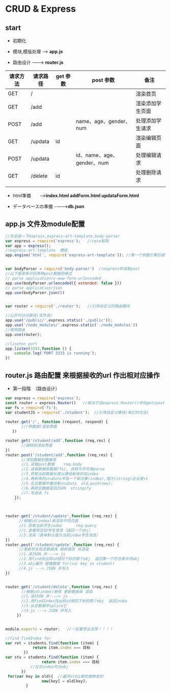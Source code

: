 # CRUD & Express

## start

+ 初期化

+  模块,模版处理   ——> **app.js**
+ 路由设计      ———> **router.js**

| 请求方法 | 请求路径         | get 参数 | post 参数                  | 备注             |
| -------- | ---------------- | -------- | -------------------------- | ---------------- |
| GET      |     /     |          |                            | 渲染首页         |
| GET      | /add    |          |                            | 渲染添加学生页面 |
| POST     | /add     |          | name、age、gender、num     | 处理添加学生请求 |
| GET      | /updata | id       |                            | 渲染编辑页面     |
| POST     | /updata  |          | id、name、age、gender、num | 处理编辑请求     |
| GET      | /delete | id       |                            | 处理删除请求     |
|          |                  |          |                            |                  |

+ html準備　　——>**index.html   addForm.html    updataForm.html**

+ データベースの準備  ---->**db.json**  

## app.js  文件及module配置
```javascript
//先安装一下express,express-art-template,body-parser
var express = require('express');   //core框架
var app = express();
//express-art-template  模版
app.engine('html', require('express-art-template')); //第一个参数引擎后缀 识别 .html文件 可以更改


var bodyParser = require('body-parser')  //express中读取post
//以下是用来识别两种post数据的格式
// parse application/x-www-form-urlencoded
app.use(bodyParser.urlencoded({ extended: false }))
// parse application/json
app.use(bodyParser.json())


var router = require('./router');   //引用自定义的路由模块

//公开可访问路径(文件夹)
app.use('/public/',express.static('./public'));
app.use('/node_modules/',express.static('./node_modules'))
//使用路由
app.use(router);

//liseten port
app.listen(3333,function () {
    console.log('PORT 3333 is running');
})
```
## router.js  路由配置 来根据接收的url 作出相对应操作
+ 第一段階　（路由设计）
```javascript
var express = require('express');
const router = express.Router()   //相当于往express.Router()中加get/post
var fs = require('fs');
var studentJS = require('./student');  //引用自定义模块(用它的方法)
    
router.get('/', function (request, respond) {
       //(带数据)渲染界面
   })

router.get('/student/add',function (req,res) {
       //跳转到添加界面 
})
router.post('/student/add',function (req,res) {
       //添加数据到数据库
       //1.读取post数据    req.body
       //2.读取数据库数据(fs), 并转为字符串parse
       //3.获取当前数据长度以便给新来的加index
       //4.再新来的stuData中加一个新对象(index),值为(string)总长度+1
       //5.在总数据中塞进新stuData  old.push(new);
       //6.再把总数据变回JSON  stringify
       //7.写进去 fs
    });

   

router.get('/student/update',function (req,res) {
      //根据id(index)来渲染不同页面
      //1.获取当前学生index      req.query
      //2.查看特定ID学生信息（返回一个obj）
      //3.渲染（表单默认值为当前index学生信息）
})
router.post('/student/update',function (req,res) {
      //更新学生信息数据库 跳转首页 并渲染
      //1.读JSON 并--——> js
      //2.用find找出和id相同下标的那个obj  返回第一个符合条件的obj
      //3.obj遍历 替换数据 for(var key in student)
      //4.js ---> JSON 并写入
})


router.get('/student/delete',function (req,res) {
       //根据id(index)删除 更新数据库 渲染
       //1.读JSON 并--——> js
       //2.用findIndex找出和id相同下标的那个obj  返回index
       //3.从总数据中splice它
       //4.js ---> JSON 并写入
     })


module.exports = router;   //一定要导出去呀！！！！
```
```javascript
//find findIndex for
var ret = students.find(function (item) {
            return item.index === 目标
        })
var stu = students.find(function (item) {
                return item.index === 目标
           //左右index均为obj
       }) 
 for(var key in old){  //遍历old让新的替换老的
                new[key] = old[key];
         }             
```


  

  

  

  

  

  